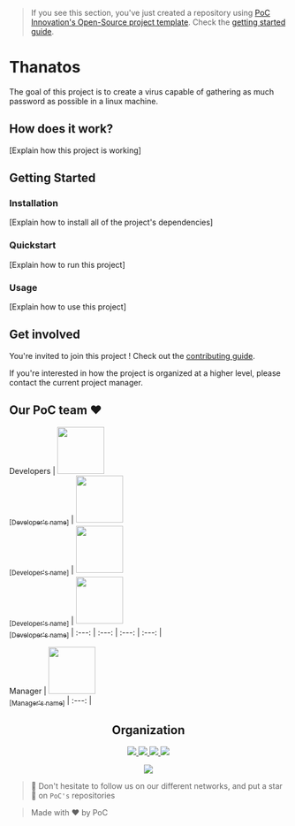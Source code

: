 > If you see this section, you've just created a repository using [PoC Innovation's Open-Source project template](https://github.com/PoCInnovation/open-source-project-template). Check the [getting started guide](./.github/getting-started.md).

# Thanatos

The goal of this project is to create a virus capable of gathering as much password as possible in a linux machine.

## How does it work?

[Explain how this project is working]

## Getting Started

### Installation

[Explain how to install all of the project's dependencies]

### Quickstart

[Explain how to run this project]

### Usage

[Explain how to use this project]

## Get involved

You're invited to join this project ! Check out the [contributing guide](./CONTRIBUTING.md).

If you're interested in how the project is organized at a higher level, please contact the current project manager.

## Our PoC team :heart:

Developers
| [<img src="https://github.com/HKtueur1.png?size=85" width=85><br><sub>[Developer's name]</sub>](https://github.com/HKtueur1) | [<img src="https://github.com/Tipbs.png?size=85" width=85><br><sub>[Developer's name]</sub>](https://github.com/Tipbs) | [<img src="https://github.com/Steci.png?size=85" width=85><br><sub>[Developer's name]</sub>](https://github.com/Steci) | [<img src="https://github.com/Nestyles.png?size=85" width=85><br><sub>[Developer's name]</sub>](https://github.com/Nestyles)
| :---: | :---: | :---: | :---: | 

Manager
| [<img src="https://github.com/AbdelkarimBENGRINE.png?size=85" width=85><br><sub>[Manager's name]</sub>](https://github.com/AbdelkarimBENGRINE)
| :---: |

<h2 align=center>
Organization
</h2>

<p align='center'>
    <a href="https://www.linkedin.com/company/pocinnovation/mycompany/">
        <img src="https://img.shields.io/badge/LinkedIn-0077B5?style=for-the-badge&logo=linkedin&logoColor=white">
    </a>
    <a href="https://www.instagram.com/pocinnovation/">
        <img src="https://img.shields.io/badge/Instagram-E4405F?style=for-the-badge&logo=instagram&logoColor=white">
    </a>
    <a href="https://twitter.com/PoCInnovation">
        <img src="https://img.shields.io/badge/Twitter-1DA1F2?style=for-the-badge&logo=twitter&logoColor=white">
    </a>
    <a href="https://discord.com/invite/Yqq2ADGDS7">
        <img src="https://img.shields.io/badge/Discord-7289DA?style=for-the-badge&logo=discord&logoColor=white">
    </a>
</p>
<p align=center>
    <a href="https://www.poc-innovation.fr/">
        <img src="https://img.shields.io/badge/WebSite-1a2b6d?style=for-the-badge&logo=GitHub Sponsors&logoColor=white">
    </a>
</p>

> :rocket: Don't hesitate to follow us on our different networks, and put a star 🌟 on `PoC's` repositories

> Made with :heart: by PoC
